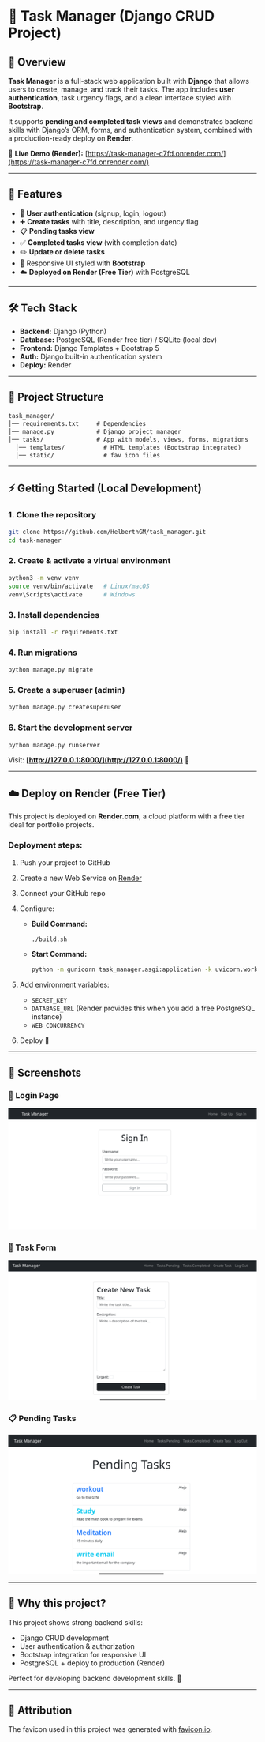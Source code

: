 # 📝 Task Manager (Django CRUD Project)

## 📌 Overview

**Task Manager** is a full-stack web application built with **Django** that allows users to create, manage, and track their tasks.
The app includes **user authentication**, task urgency flags, and a clean interface styled with **Bootstrap**.

It supports **pending and completed task views** and demonstrates backend skills with Django’s ORM, forms, and authentication system, combined with a production-ready deploy on **Render**.

🔗 **Live Demo (Render):** [https://task-manager-c7fd.onrender.com/](https://task-manager-c7fd.onrender.com/)

---

## 🚀 Features

* 🔑 **User authentication** (signup, login, logout)
* ➕ **Create tasks** with title, description, and urgency flag
* 📋 **Pending tasks view**
* ✅ **Completed tasks view** (with completion date)
* ✏️ **Update or delete tasks**
* 🎨 Responsive UI styled with **Bootstrap**
* ☁️ **Deployed on Render (Free Tier)** with PostgreSQL

---

## 🛠️ Tech Stack

* **Backend:** Django (Python)
* **Database:** PostgreSQL (Render free tier) / SQLite (local dev)
* **Frontend:** Django Templates + Bootstrap 5
* **Auth:** Django built-in authentication system
* **Deploy:** Render

---

## 📂 Project Structure

```
task_manager/
│── requirements.txt     # Dependencies
│── manage.py            # Django project manager
│── tasks/               # App with models, views, forms, migrations
  │── templates/           # HTML templates (Bootstrap integrated)
  │── static/              # fav icon files
```

---

## ⚡ Getting Started (Local Development)

### 1. Clone the repository

```bash
git clone https://github.com/HelberthGM/task_manager.git
cd task-manager
```

### 2. Create & activate a virtual environment

```bash
python3 -m venv venv
source venv/bin/activate   # Linux/macOS
venv\Scripts\activate      # Windows
```

### 3. Install dependencies

```bash
pip install -r requirements.txt
```

### 4. Run migrations

```bash
python manage.py migrate
```

### 5. Create a superuser (admin)

```bash
python manage.py createsuperuser
```

### 6. Start the development server

```bash
python manage.py runserver
```

Visit: **[http://127.0.0.1:8000/](http://127.0.0.1:8000/)** 🎉

---

## ☁️ Deploy on Render (Free Tier)

This project is deployed on **Render.com**, a cloud platform with a free tier ideal for portfolio projects.

### Deployment steps:

1. Push your project to GitHub
2. Create a new Web Service on [Render](https://render.com)
3. Connect your GitHub repo
4. Configure:

   * **Build Command:**

     ```bash
     ./build.sh
     ```
   * **Start Command:**

     ```bash
     python -m gunicorn task_manager.asgi:application -k uvicorn.workers.UvicornWorker
     ```
5. Add environment variables:

   * `SECRET_KEY`
   * `DATABASE_URL` (Render provides this when you add a free PostgreSQL instance)
   * `WEB_CONCURRENCY`
6. Deploy 🚀

---

## 📸 Screenshots

### 🔑 Login Page
![Login](screenshots/login.png)

### 📝 Task Form
![Task Form](screenshots/task_form.png)

### 📋 Pending Tasks
![Pending Tasks](screenshots/tasks.png)

---

## 🎯 Why this project?

This project shows strong backend skills:

* Django CRUD development
* User authentication & authorization
* Bootstrap integration for responsive UI
* PostgreSQL + deploy to production (Render)

Perfect for developing backend development skills. 🌟

---

## 📝 Attribution
The favicon used in this project was generated with [favicon.io](https://favicon.io/).